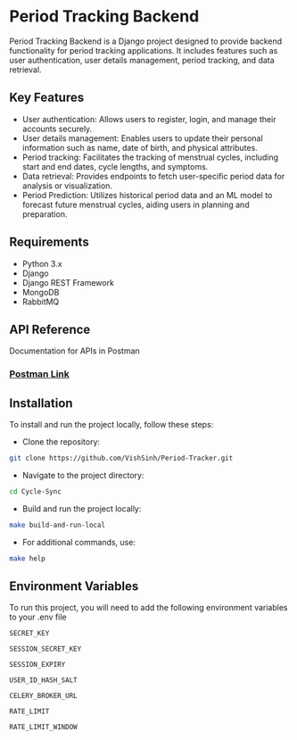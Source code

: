 # Period Tracking Backend

Period Tracking Backend is a Django project designed to provide backend functionality for period tracking applications. It includes features such as user authentication, user details management, period tracking, and data retrieval.

## Key Features

- User authentication: Allows users to register, login, and manage their accounts securely.
- User details management: Enables users to update their personal information such as name, date of birth, and physical attributes.
- Period tracking: Facilitates the tracking of menstrual cycles, including start and end dates, cycle lengths, and symptoms.
- Data retrieval: Provides endpoints to fetch user-specific period data for analysis or visualization.
- Period Prediction: Utilizes historical period data and an ML model to forecast future menstrual cycles, aiding users in planning and preparation.

## Requirements

- Python 3.x
- Django
- Django REST Framework
- MongoDB
- RabbitMQ

## API Reference

Documentation for APIs in Postman

### [Postman Link](https://www.postman.com/joint-operations-engineer-19861059/workspace/period-tracker/collection/29105784-5e45c883-b972-4da9-9c02-42dbe2fe774f?action=share&creator=29105784)

## Installation

To install and run the project locally, follow these steps:

- Clone the repository:

```bash
git clone https://github.com/VishSinh/Period-Tracker.git
```

- Navigate to the project directory:

```bash
cd Cycle-Sync
```

- Build and run the project locally:

```bash
make build-and-run-local
```

- For additional commands, use:

```bash
make help
```

## Environment Variables

To run this project, you will need to add the following environment variables to your .env file

`SECRET_KEY`

`SESSION_SECRET_KEY`

`SESSION_EXPIRY`

`USER_ID_HASH_SALT`

`CELERY_BROKER_URL`

`RATE_LIMIT`

`RATE_LIMIT_WINDOW`
